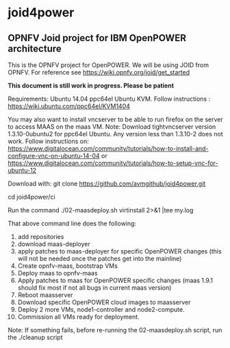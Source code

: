 # joid4power
<H2>OPNFV Joid project for IBM OpenPOWER architecture</H2>

This is the OPNFV project for OpenPOWER. We will be using JOID from OPNFV.
For reference see https://wiki.opnfv.org/joid/get_started

**This document is still work in progress. Please be patient**

Requirements:
Ubuntu 14.04 ppc64el
Ubuntu KVM. Follow instructions : https://wiki.ubuntu.com/ppc64el/KVM1404

You may also want to install vncserver to be able to run firefox on 
the server to access MAAS on the maas VM.
Note: Download tightvncserver version 1.3.10-0ubuntu2 for ppc64el Ubuntu. 
Any version less than 1.3.10-2 does not work.
Follow instructions on:
https://www.digitalocean.com/community/tutorials/how-to-install-and-configure-vnc-on-ubuntu-14-04 or https://www.digitalocean.com/community/tutorials/how-to-setup-vnc-for-ubuntu-12

Download with:
git clone https://github.com/avmgithub/joid4power.git

cd joid4power/ci

Run the command
./02-maasdeploy.sh  virtinstall 2>&1 |tee my.log

That above command line does the following:

1) add repositories
2) download maas-deployer
3) apply patches to maas-deployer for specific OpenPOWER changes (this will not be needed once the patches get into the mainline)
4) Create opnfv-maas, bootstrap VMs
5) Deploy maas to opnfv-maas
6) Apply patches to maas for OpenPOWER specific changes (maas 1.9.1 should fix most if not all bugs in current maas version)
7) Reboot maasserver
8) Download specific OpenPOWER cloud images to maasserver
9) Deploy 2 more VMs, node1-controller and node2-compute.
10) Commission all VMs ready for deployment.

Note:
If something fails, before re-running the 02-maasdeploy.sh script, run the ./cleanup script
